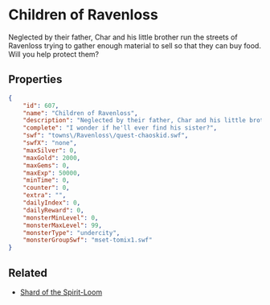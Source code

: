 # Children of Ravenloss

Neglected by their father, Char and his little brother run the streets of Ravenloss trying to gather enough material to sell so that they can buy food. Will you help protect them?

## Properties

```json
{
    "id": 607,
    "name": "Children of Ravenloss",
    "description": "Neglected by their father, Char and his little brother run the streets of Ravenloss trying to gather enough material to sell so that they can buy food. Will you help protect them?",
    "complete": "I wonder if he'll ever find his sister?",
    "swf": "towns\/Ravenloss\/quest-chaoskid.swf",
    "swfX": "none",
    "maxSilver": 0,
    "maxGold": 2000,
    "maxGems": 0,
    "maxExp": 50000,
    "minTime": 0,
    "counter": 0,
    "extra": "",
    "dailyIndex": 0,
    "dailyReward": 0,
    "monsterMinLevel": 0,
    "monsterMaxLevel": 99,
    "monsterType": "undercity",
    "monsterGroupSwf": "mset-tomix1.swf"
}
```

## Related

- [Shard of the Spirit-Loom ](../items/3727-shard-of-the-spirit-loom.md)

